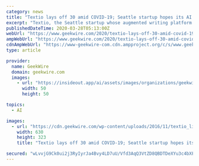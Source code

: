 ```yaml
---
category: news
title: "Textio lays off 30 amid COVID-19; Seattle startup hopes its AI writing tech will aid all job seekers"
excerpt: "Textio, the Seattle startup whose augmented writing platform helps companies use language that attracts ... there’s some opportunity to support job seekers in this environment,” Snyder said of the desire to quickly implement new features in Textio’s AI-powered natural language processing technology. Job seekers using Textio would be ..."
publishedDateTime: 2020-03-28T05:13:00Z
webUrl: "https://www.geekwire.com/2020/textio-lays-off-30-amid-covid-19-seattle-startup-hopes-ai-writing-tech-will-aid-job-seekers/"
ampWebUrl: "https://www.geekwire.com/2020/textio-lays-off-30-amid-covid-19-seattle-startup-hopes-ai-writing-tech-will-aid-job-seekers/amp/"
cdnAmpWebUrl: "https://www-geekwire-com.cdn.ampproject.org/c/s/www.geekwire.com/2020/textio-lays-off-30-amid-covid-19-seattle-startup-hopes-ai-writing-tech-will-aid-job-seekers/amp/"
type: article

provider:
  name: GeekWire
  domain: geekwire.com
  images:
    - url: "https://insideout.app/ai/assets/images/organizations/geekwire.com-50x50.jpg"
      width: 50
      height: 50

topics:
  - AI

images:
  - url: "https://cdn.geekwire.com/wp-content/uploads/2016/11/textio_life_new_brand_800px-630x323.jpg"
    width: 630
    height: 323
    title: "Textio lays off 30 amid COVID-19; Seattle startup hopes its AI writing tech will aid all job seekers"

secured: "wLvvjG9Ck0ui2j3RyIyrJa4Bvy4LD7uU/Vfd3AqQ3VtZD8QBDTDeXYu3c4bXF5FWRiXEiMoQaY6zJLUpmgxfIoWlNyHGuoav75vgWh/ImxjB7/L71c+NKJRYsUdiKYwEaDb5ojfAJm+vAL1nDDqr/uvLlZf73VDhTQ3wXuiX7+sh0FNcbpEVdnD9RcyhEn8dn4ZzThgR0KismK2OKr9nko664IKey7sPRpTtYSBDrkfpzeyYmBw3NIHTcjwE+X6syNDeNTeech5Q8zQrGcqzmCmgDGpmXKqI8dNBeUUIeW86ndNrkZQdPVxRInkllxwr;xeUHRwPNRvfUfZ2/iwQUiQ=="
---
```


